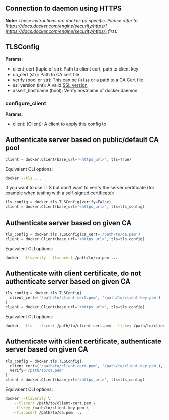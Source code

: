 ## Connection to daemon using HTTPS

**Note:** *These instructions are docker-py specific. Please refer to
[https://docs.docker.com/engine/security/https/](https://docs.docker.com/engine/security/https/)
first.*

## TLSConfig

**Params**:

* client_cert (tuple of str): Path to client cert, path to client key
* ca_cert (str): Path to CA cert file
* verify (bool or str): This can be `False` or a path to a CA Cert file
* ssl_version (int): A valid [SSL version](
https://docs.python.org/3.5/library/ssl.html#ssl.PROTOCOL_TLSv1)
* assert_hostname (bool): Verify hostname of docker daemon

### configure_client

**Params**:

* client: ([Client](api.md#client-api)): A client to apply this config to


## Authenticate server based on public/default CA pool

```python
client = docker.Client(base_url='<https_url>', tls=True)
```

Equivalent CLI options:
```bash
docker --tls ...
```

If you want to use TLS but don't want to verify the server certificate
(for example when testing with a self-signed certificate):

```python
tls_config = docker.tls.TLSConfig(verify=False)
client = docker.Client(base_url='<https_url>', tls=tls_config)
```

## Authenticate server based on given CA

```python
tls_config = docker.tls.TLSConfig(ca_cert='/path/to/ca.pem')
client = docker.Client(base_url='<https_url>', tls=tls_config)
```

Equivalent CLI options:
```bash
docker --tlsverify --tlscacert /path/to/ca.pem ...
```

## Authenticate with client certificate, do not authenticate server based on given CA

```python
tls_config = docker.tls.TLSConfig(
  client_cert=('/path/to/client-cert.pem', '/path/to/client-key.pem')
)
client = docker.Client(base_url='<https_url>', tls=tls_config)
```

Equivalent CLI options:
```bash
docker --tls --tlscert /path/to/client-cert.pem --tlskey /path/to/client-key.pem ...
```

## Authenticate with client certificate, authenticate server based on given CA

```python
tls_config = docker.tls.TLSConfig(
  client_cert=('/path/to/client-cert.pem', '/path/to/client-key.pem'),
  verify='/path/to/ca.pem'
)
client = docker.Client(base_url='<https_url>', tls=tls_config)
```

Equivalent CLI options:
```bash
docker --tlsverify \
	--tlscert /path/to/client-cert.pem \
   --tlskey /path/to/client-key.pem \
   --tlscacert /path/to/ca.pem ...
```
